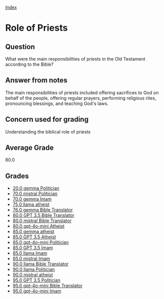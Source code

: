
[Index](../../index.md)
# Role of Priests
## Question
What were the main responsibilities of priests in the Old Testament according to the Bible?

## Answer from notes
The main responsibilities of priests included offering sacrifices to God on behalf of the people, offering regular prayers, performing religious rites, pronouncing blessings, and teaching God's laws.

## Concern used for grading
Understanding the biblical role of priests

## Average Grade
80.0

## Grades
 * [20.0 gemma Politician](../answers/gemma_Politician/Role_of_Priests.md)
 * [70.0 mistral Politician](../answers/mistral_Politician/Role_of_Priests.md)
 * [70.0 gemma Imam](../answers/gemma_Imam/Role_of_Priests.md)
 * [75.0 llama atheist](../answers/llama_atheist/Role_of_Priests.md)
 * [76.0 gemma Bible Translator](../answers/gemma_Bible_Translator/Role_of_Priests.md)
 * [80.0 GPT 3.5 Bible Translator](../answers/GPT_3.5_Bible_Translator/Role_of_Priests.md)
 * [80.0 mistral Bible Translator](../answers/mistral_Bible_Translator/Role_of_Priests.md)
 * [80.0 gpt-4o-mini Atheist](../answers/gpt-4o-mini_Atheist/Role_of_Priests.md)
 * [85.0 gemma atheist](../answers/gemma_atheist/Role_of_Priests.md)
 * [85.0 GPT 3.5 Atheist](../answers/GPT_3.5_Atheist/Role_of_Priests.md)
 * [85.0 gpt-4o-mini Politician](../answers/gpt-4o-mini_Politician/Role_of_Priests.md)
 * [85.0 GPT 3.5 Imam](../answers/GPT_3.5_Imam/Role_of_Priests.md)
 * [85.0 llama Imam](../answers/llama_Imam/Role_of_Priests.md)
 * [85.0 mistral Imam](../answers/mistral_Imam/Role_of_Priests.md)
 * [90.0 llama Bible Translator](../answers/llama_Bible_Translator/Role_of_Priests.md)
 * [90.0 llama Politician](../answers/llama_Politician/Role_of_Priests.md)
 * [90.0 mistral atheist](../answers/mistral_atheist/Role_of_Priests.md)
 * [95.0 GPT 3.5 Politician](../answers/GPT_3.5_Politician/Role_of_Priests.md)
 * [95.0 gpt-4o-mini Bible Translator](../answers/gpt-4o-mini_Bible_Translator/Role_of_Priests.md)
 * [95.0 gpt-4o-mini Imam](../answers/gpt-4o-mini_Imam/Role_of_Priests.md)
